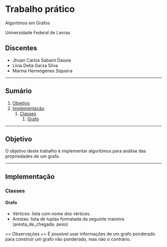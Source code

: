 # Trabalho prático

Algoritmos em Grafos

Universidade Federal de Lavras

## Discentes

- Jhuan Carlos Sabaini Dassie
- Lívia Della Garza Silva
- Marina Hermógenes Siqueira

---

## Sumário

1. [Objetivo](#objetivo)
2. [Implementação](#implementação)
    1. [Classes](#classes)
        1. [Grafo](#grafo)

---

## Objetivo

O objetivo deste trabalho é implementar algoritimos para análise das propriedades de um grafo.

---

## Implementação

### Classes

#### Grafo

- Vértices: lista com nome dos vértices.
- Arestas: lista de tuplas formatada da seguinte maneira (aresta_de_chegada, peso)

== Observações ==
É possível usar informações de um grafo ponderado para construir um grafo não ponderado, mas não o contrário.
